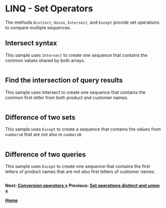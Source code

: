 # LINQ - Set Operators

The methods `Distinct`, `Union`, `Intersect`, and `Except` provide set operations to compare multiple sequences.

## Intersect syntax

This sample uses `Intersect` to create one sequence that contains the common values shared by both arrays.

``` cs --region intersect-syntax --source-file ../src/SetOperations.cs --project ../src/Try101LinqSamples.csproj
```

## Find the intersection of query results

This sample uses Intersect to create one sequence that contains the common first letter from both product and customer names.

``` cs --region intersect-different-queries --source-file ../src/SetOperations.cs --project ../src/Try101LinqSamples.csproj
```

## Difference of two sets

This sample uses `Except` to create a sequence that contains the values from `numbersA` that are not also in `numbersB`.

``` cs --region except-syntax --source-file ../src/SetOperations.cs --project ../src/Try101LinqSamples.csproj
```

## Difference of two queries

This sample uses `Except` to create one sequence that contains the first letters of product names that are not also first letters of customer names.

``` cs --region difference-of-queries --source-file ../src/SetOperations.cs --project ../src/Try101LinqSamples.csproj
```

**Next: [Conversion operators &raquo;](./conversions.md) Previous: [Set operations distinct and union &laquo;](./sets.md)**

**[Home](../README.md)**
